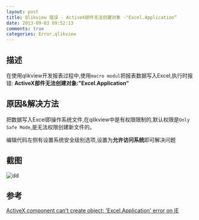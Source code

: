 ```yaml
---
layout: post
title: Qlikview 错误 - ActiveX部件无法创建对象 -"Excel.Application“
date: 2013-09-03 09:52:13
comments: true
categories: Error,qlikview
---
```

## 描述

在使用qlikview开发报表过程中,使用`macro modul`把报表数据写入Excel,执行时报错: **ActiveX部件无法创建对象:"Excel.Application“**

## 原因&解决方法


把数据写入Excel即操作系统文件,在qlikview中是有权限限制的,默认权限是`Only Safe Mode`,是无法权限创建新文件的。

编辑代码左侧有设置系统安全级别选项,设置为**允许访问系统**即可解决问题

## 截图

![dd](/photos/bo-wen-tu-pian_at_20130831172402/20130903174931-qlikview-errorActiveX-Create-FailsPNG.PNG)

## 参考

[ActiveX component can't create object: 'Excel.Application' error on IE](http://community.qlikview.com/thread/20948)
